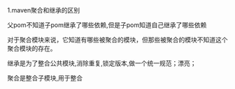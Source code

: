 1.maven聚合和继承的区别

父pom不知道子pom继承了哪些依赖,但是子pom知道自己继承了哪些依赖

对于聚合模块来说，它知道有哪些被聚合的模块，但那些被聚合的模块不知道这个聚合模块的存在。

继承是为了整合公共模块,消除重复,锁定版本,做一个统一规范；漂亮；

聚合是整合子模块,用于整合